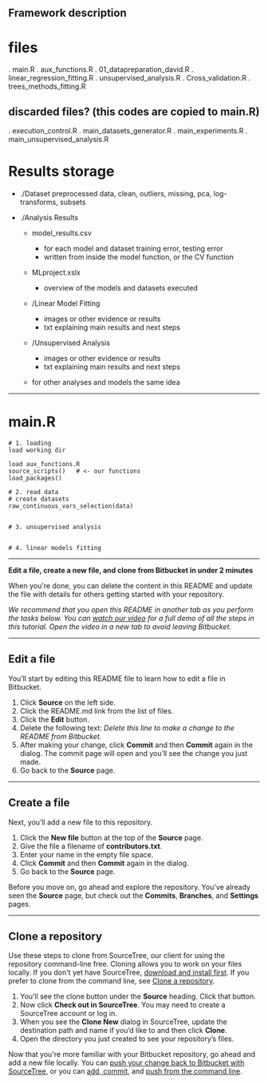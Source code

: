 
## Framework description


# files
. main.R
. aux_functions.R
. 01_datapreparation_david.R
. linear_regression_fitting.R
. unsupervised_analysis.R
. Cross_validation.R
. trees_methods_fitting.R


## discarded files? (this codes are copied to main.R)
.  execution_control.R
. main_datasets_generator.R
. main_experiments.R
. main_unsupervised_analysis.R


# Results storage

*	./Dataset
		preprocessed data,
			clean, outliers, missing, pca, log-transforms, subsets

*	./Analysis Results
	*	model_results.csv
		*	for each model and dataset training error, testing error
		*	written from inside the model function, or the CV function

	*   MLproject.xslx
		* overview of the models and datasets executed

	*	/Linear Model Fitting
		*	images or other evidence or results
		*	txt explaining main results and next steps

	*	/Unsupervised Analysis
		*	images or other evidence or results
		*	txt explaining main results and next steps

	* 	for other analyses and models the same idea

---

# main.R
	# 1. loading
	load working dir

	load aux_functions.R
	source_scripts()   # <- our functions
	load_packages()

	# 2. read data
	# create datasets
	raw_continuous_vars_selection(data)


	# 3. unsupervised analysis


	# 4. linear models fitting



---




**Edit a file, create a new file, and clone from Bitbucket in under 2 minutes**

When you're done, you can delete the content in this README and update the file with details for others getting started with your repository.

*We recommend that you open this README in another tab as you perform the tasks below. You can [watch our video](https://youtu.be/0ocf7u76WSo) for a full demo of all the steps in this tutorial. Open the video in a new tab to avoid leaving Bitbucket.*

---

## Edit a file

You’ll start by editing this README file to learn how to edit a file in Bitbucket.

1. Click **Source** on the left side.
2. Click the README.md link from the list of files.
3. Click the **Edit** button.
4. Delete the following text: *Delete this line to make a change to the README from Bitbucket.*
5. After making your change, click **Commit** and then **Commit** again in the dialog. The commit page will open and you’ll see the change you just made.
6. Go back to the **Source** page.

---

## Create a file

Next, you’ll add a new file to this repository.

1. Click the **New file** button at the top of the **Source** page.
2. Give the file a filename of **contributors.txt**.
3. Enter your name in the empty file space.
4. Click **Commit** and then **Commit** again in the dialog.
5. Go back to the **Source** page.

Before you move on, go ahead and explore the repository. You've already seen the **Source** page, but check out the **Commits**, **Branches**, and **Settings** pages.

---

## Clone a repository

Use these steps to clone from SourceTree, our client for using the repository command-line free. Cloning allows you to work on your files locally. If you don't yet have SourceTree, [download and install first](https://www.sourcetreeapp.com/). If you prefer to clone from the command line, see [Clone a repository](https://confluence.atlassian.com/x/4whODQ).

1. You’ll see the clone button under the **Source** heading. Click that button.
2. Now click **Check out in SourceTree**. You may need to create a SourceTree account or log in.
3. When you see the **Clone New** dialog in SourceTree, update the destination path and name if you’d like to and then click **Clone**.
4. Open the directory you just created to see your repository’s files.

Now that you're more familiar with your Bitbucket repository, go ahead and add a new file locally. You can [push your change back to Bitbucket with SourceTree](https://confluence.atlassian.com/x/iqyBMg), or you can [add, commit,](https://confluence.atlassian.com/x/8QhODQ) and [push from the command line](https://confluence.atlassian.com/x/NQ0zDQ).